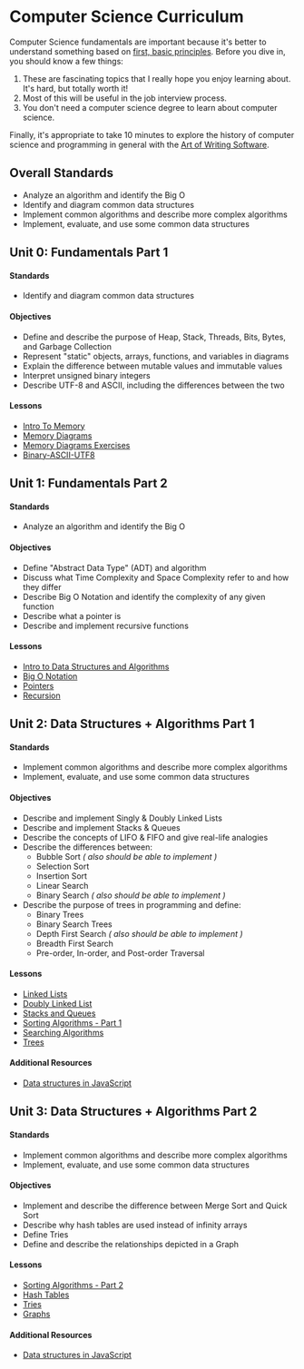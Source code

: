 # Computer Science Curriculum

Computer Science fundamentals are important because it's better to understand something based on [first, basic principles](https://www.youtube.com/watch?v=L-s_3b5fRd8&t=22m38s). Before you dive in, you should know a few things:

1. These are fascinating topics that I really hope you enjoy learning about. It's hard, but totally worth it!
2. Most of this will be useful in the job interview process.
3. You don't need a computer science degree to learn about computer science.

Finally, it's appropriate to take 10 minutes to explore the history of computer science and programming in general with the [Art of Writing Software](https://www.youtube.com/watch?v=QdVFvsCWXrA).


## Overall Standards

* Analyze an algorithm and identify the Big O
* Identify and diagram common data structures
* Implement common algorithms and describe more complex algorithms
* Implement, evaluate, and use some common data structures


## Unit 0: Fundamentals Part 1

#### Standards

* Identify and diagram common data structures

#### Objectives

* Define and describe the purpose of Heap, Stack, Threads, Bits, Bytes, and Garbage Collection
* Represent "static" objects, arrays, functions, and variables in diagrams
* Explain the difference between mutable values and immutable values
* Interpret unsigned binary integers
* Describe UTF-8 and ASCII, including the differences between the two

#### Lessons

* [Intro To Memory](Unit-0/01-intro-to-memory.md)
* [Memory Diagrams](Unit-0/02-memory-diagrams.md)
* [Memory Diagrams Exercises](Unit-0/03-memory-diagrams-exercises.md)
* [Binary-ASCII-UTF8](Unit-0/04-binary-ascii-utf8.md)


## Unit 1: Fundamentals Part 2

#### Standards

* Analyze an algorithm and identify the Big O

#### Objectives

* Define "Abstract Data Type" (ADT) and algorithm
* Discuss what Time Complexity and Space Complexity refer to and how they differ
* Describe Big O Notation and identify the complexity of any given function
* Describe what a pointer is
* Describe and implement recursive functions

#### Lessons

* [Intro to Data Structures and Algorithms](Unit-1/01-intro-to-data-structures-and-algorithms.md)
* [Big O Notation](Unit-1/02-big-o-notation.md)
* [Pointers](Unit-1/03-pointers.md)
* [Recursion](Unit-1/04-recursion.md)


## Unit 2: Data Structures + Algorithms Part 1

#### Standards

* Implement common algorithms and describe more complex algorithms
* Implement, evaluate, and use some common data structures

#### Objectives

* Describe and implement Singly & Doubly Linked Lists
* Describe and implement Stacks & Queues
* Describe the concepts of LIFO & FIFO and give real-life analogies
* Describe the differences between:
  * Bubble Sort _( also should be able to implement )_
  * Selection Sort
  * Insertion Sort
  * Linear Search
  * Binary Search _( also should be able to implement )_
* Describe the purpose of trees in programming and define:
  * Binary Trees
  * Binary Search Trees
  * Depth First Search _( also should be able to implement )_
  * Breadth First Search
  * Pre-order, In-order, and Post-order Traversal

#### Lessons

* [Linked Lists](Unit-2/01-linked-lists-intro.md)
* [Doubly Linked List](Unit-2/02-doubly-linked-list.md)
* [Stacks and Queues](Unit-2/03-stacks-and-queues.md)
* [Sorting Algorithms - Part 1](Unit-2/04-sorting-intro.md)
* [Searching Algorithms](Unit-2/05-searching-algorithms.md)
* [Trees](Unit-2/06-trees.md)

#### Additional Resources

* [Data structures in JavaScript](http://blog.benoitvallon.com/data-structures-in-javascript/data-structures-in-javascript/)


## Unit 3: Data Structures +  Algorithms Part 2

#### Standards

* Implement common algorithms and describe more complex algorithms
* Implement, evaluate, and use some common data structures

#### Objectives

* Implement and describe the difference between Merge Sort and Quick Sort
* Describe why hash tables are used instead of infinity arrays
* Define Tries
* Define and describe the relationships depicted in a Graph

#### Lessons

* [Sorting Algorithms - Part 2](Unit-3/01-sorting-revisited.md)
* [Hash Tables](Unit-3/02-hash-tables.md)
* [Tries](Unit-3/03-trie.md)
* [Graphs](Unit-3/04-graphs.md)

#### Additional Resources

* [Data structures in JavaScript](http://blog.benoitvallon.com/data-structures-in-javascript/data-structures-in-javascript/)
